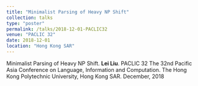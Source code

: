 ```yaml
---
title: "Minimalist Parsing of Heavy NP Shift"
collection: talks
type: "poster"
permalink: /talks/2018-12-01-PACLIC32
venue: "PACLIC 32"
date: 2018-12-01
location: "Hong Kong SAR"
---
```


Minimalist Parsing of Heavy NP Shift. <b>Lei Liu</b>. PACLIC 32 The 32nd Pacific Asia Conference on Language, Information and Computation. The Hong Kong Polytechnic University, Hong Kong SAR. December, 2018 
